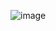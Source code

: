 
![image](https://user-images.githubusercontent.com/101162762/168478318-0e44f2a6-bd94-498b-8ebd-371551f715ac.png)
